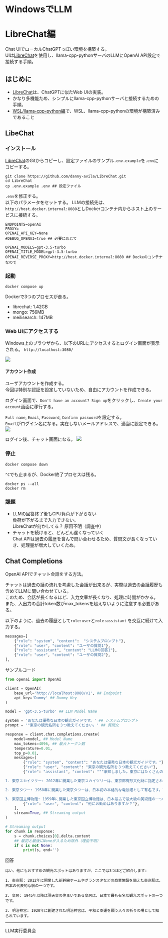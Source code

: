 # WindowsでLLM
# LibreChat編

Chat UIでローカルChatGPTっぽい環境を構築する。  
UIは[LibreChat](https://github.com/danny-avila/LibreChat)を使用し、llama-cpp-pythonサーバのLLMにOpenAI API設定で接続する手順。  

## はじめに
- [LibreChat](https://github.com/danny-avila/LibreChat)は、ChatGPTに似たWeb UIの実装。
- かなり多機能ため、シンプルにllama-cpp-pythonサーバと接続するための手順。
- [WSL/llama-cpp-python編](https://github.com/cellhone/WinLLM/tree/main/1.WSL_llamacpp)で、WSL、llama-cpp-pythonの環境が構築済みであること


## LibeChat

### インストール
[LibreChat](https://github.com/danny-avila/LibreChat)のGitからコピーし、設定ファイルのサンプル`.env.example`を`.env`にコピーする。
```
git clone https://github.com/danny-avila/LibreChat.git
cd LibreChat
cp .env.example .env ## 設定ファイル
```

`.env`を修正する。  
以下のパラメータをセットする。
LLMの接続先は、`http://host.docker.internal:8080`としDockerコンテナ内からホスト上のサービスに接続する。
```
ENDPOINTS=openAI
PROXY=
OPENAI_API_KEY=None
#DEBUG_OPENAI=true ## 必要に応じて

OPENAI_MODELS=gpt-3.5-turbo
OPENAI_TITLE_MODEL=gpt-3.5-turbo
OPENAI_REVERSE_PROXY=http://host.docker.internal:8080 ## Dockeのコンテナなので
```

### 起動

```
docker compose up
```
Dockerで3つのプロセスが走る。
- librechat: 1.42GB
- mongo: 756MB
- meilisearch: 147MB
  
### Web UIにアクセスする
Windows上のブラウザから、以下のURLにアクセスするとログイン画面が表示される。
`http://localhost:3080/`

<img src="img/login.jpg">

#### アカウント作成
ユーザアカウントを作成する。  
今回は特別な認証を設定していないため、自由にアカウントを作成できる。

ログイン画面で、`Don't have an account? Sign up`をクリックし、`Create your account`画面に移行する。

`Full name`, `Email`, `Password`, `Confirm password`を設定する。  
`Email`がログイン名になる。実在しないメールアドレスで、適当に設定できる。
<img src="img/new_account.jpg">

ログイン後、チャット画面になる。
<img src="img/chat.jpg">

### 停止
```
docker compose down
```

`^C`でも止まるが、Docker終了プロセスは残る。
```
docker ps --all
docker rm
```


### 課題
- LLMの回答終了後もCPU負荷が下がらない  
  負荷が下がるまで入力できない。  
  LibreChatが何かしてる？    原因不明（調査中）  
- チャットを続けると、どんどん遅くなっていく  
  Chat APIは過去の履歴を含んで問い合わせるため、質問文が長くなっていき、処理量が増大していくため。



## Chat Completions
OpenAI APIでチャット会話をする方法。

チャットは過去の話の流れを考慮した会話が出来るが、実際は過去の会話履歴も含めてLLMに問い合わせている。  
このため、会話が長くなるほど、入力文章が長くなり、処理に時間がかかる。  
また、入出力の合計token数がmax_tokensを超えないように注意する必要がある。  

以下のように、過去の履歴として`role:user`と`role:assistant` を交互に続けて入力する。  
```python
messages=[
    {"role": "system", "content":  "システムプロンプト"},
    {"role": "user", "content": "ユーザの質問1"},
    {"role": "assistant", "content": "LLMの回答1"},
    {"role": "user", "content": "ユーザの質問2"},
],
```

サンプルコード
```python
from openai import OpenAI

client = OpenAI(
    base_url='http://localhost:8080/v1', ## Endpoint
    api_key='Dummy' ## Dummy Key
)

model = 'gpt-3.5-turbo' ## LLM Model Name

system = 'あなたは優秀な日本の観光ガイドです。' ## システムプロンプト
prompt = '"東京の観光名所を３つ教えてください。' ## 質問文

response = client.chat.completions.create(
    model=model, ## Model Name
    max_tokens=4096, ## 最大トークン数
    temperature=0.01,
    top_p=0.01,
    messages=[
        {"role": "system", "content": "あなたは優秀な日本の観光ガイドです。"},
        {"role": "user", "content": "東京の観光名所を３つ教えてください"},
        {"role": "assistant", "content": """承知しました。東京にはたくさんの観光スポットがありますが、ここでは三つをご紹介します: 

1. 東京スカイツリー: 2012年に開業した東京スカイツリーは、東京都有形文化財に指定されているタワービルのひとつです。高さ378mあり、展望台からは東京の街並みや富士山などを一望することができます。

2. 東京タワー: 1958年に開業した東京タワーは、日本初の本格的な電波塔として有名です。高さ333mあり、展望台からは東京の街並みやレインボーブリッジなどを一望することができます。

3. 東京国立博物館: 1959年に開業した東京国立博物館は、日本最古で最大級の美術館の一つです。国宝や重要文化財を含む約110,000点もの美術品を収蔵しており、そのコレクションは世界的に有名です。"""},
        {"role": "user", "content": "他にお勧めはありますか？"},
    ],
    stream=True, ## Streaming output
)

# Streaming output
for chunk in response:
    s = chunk.choices[0].delta.content
    ## 最初と最後にNoneが入るため除外（理由不明）
    if s is not None:
        print(s, end='')
```
回答
```
はい、他にもおすすめの観光スポットはありますが、ここでは3つほどご紹介します:

1. 東京駅: 2012年に開業した新幹線ホームやグランスタなどの商業施設を備えた東京駅は、日本の代表的な駅の一つです。

2. 皇居: 1945年以降は現天皇の住まいである皇居は、日本で最も有名な観光スポットの一つです。

3. 明治神宮: 1920年に創建された明治神宮は、平和と幸運を願う人々の祈りの場として知られています。
```


<hr>

LLM実行委員会